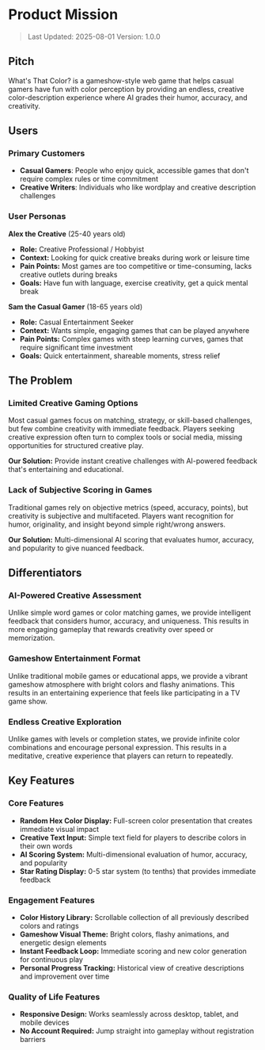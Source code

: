 # Product Mission

> Last Updated: 2025-08-01
> Version: 1.0.0

## Pitch

What's That Color? is a gameshow-style web game that helps casual gamers have fun with color perception by providing an endless, creative color-description experience where AI grades their humor, accuracy, and creativity.

## Users

### Primary Customers

- **Casual Gamers**: People who enjoy quick, accessible games that don't require complex rules or time commitment
- **Creative Writers**: Individuals who like wordplay and creative description challenges

### User Personas

**Alex the Creative** (25-40 years old)
- **Role:** Creative Professional / Hobbyist
- **Context:** Looking for quick creative breaks during work or leisure time
- **Pain Points:** Most games are too competitive or time-consuming, lacks creative outlets during breaks
- **Goals:** Have fun with language, exercise creativity, get a quick mental break

**Sam the Casual Gamer** (18-65 years old)
- **Role:** Casual Entertainment Seeker
- **Context:** Wants simple, engaging games that can be played anywhere
- **Pain Points:** Complex games with steep learning curves, games that require significant time investment
- **Goals:** Quick entertainment, shareable moments, stress relief

## The Problem

### Limited Creative Gaming Options

Most casual games focus on matching, strategy, or skill-based challenges, but few combine creativity with immediate feedback. Players seeking creative expression often turn to complex tools or social media, missing opportunities for structured creative play.

**Our Solution:** Provide instant creative challenges with AI-powered feedback that's entertaining and educational.

### Lack of Subjective Scoring in Games

Traditional games rely on objective metrics (speed, accuracy, points), but creativity is subjective and multifaceted. Players want recognition for humor, originality, and insight beyond simple right/wrong answers.

**Our Solution:** Multi-dimensional AI scoring that evaluates humor, accuracy, and popularity to give nuanced feedback.

## Differentiators

### AI-Powered Creative Assessment

Unlike simple word games or color matching games, we provide intelligent feedback that considers humor, accuracy, and uniqueness. This results in more engaging gameplay that rewards creativity over speed or memorization.

### Gameshow Entertainment Format

Unlike traditional mobile games or educational apps, we provide a vibrant gameshow atmosphere with bright colors and flashy animations. This results in an entertaining experience that feels like participating in a TV game show.

### Endless Creative Exploration  

Unlike games with levels or completion states, we provide infinite color combinations and encourage personal expression. This results in a meditative, creative experience that players can return to repeatedly.

## Key Features

### Core Features

- **Random Hex Color Display:** Full-screen color presentation that creates immediate visual impact
- **Creative Text Input:** Simple text field for players to describe colors in their own words
- **AI Scoring System:** Multi-dimensional evaluation of humor, accuracy, and popularity
- **Star Rating Display:** 0-5 star system (to tenths) that provides immediate feedback

### Engagement Features

- **Color History Library:** Scrollable collection of all previously described colors and ratings
- **Gameshow Visual Theme:** Bright colors, flashy animations, and energetic design elements
- **Instant Feedback Loop:** Immediate scoring and new color generation for continuous play
- **Personal Progress Tracking:** Historical view of creative descriptions and improvement over time

### Quality of Life Features

- **Responsive Design:** Works seamlessly across desktop, tablet, and mobile devices
- **No Account Required:** Jump straight into gameplay without registration barriers